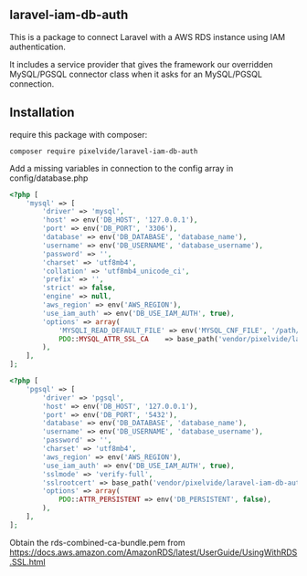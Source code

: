 ## laravel-iam-db-auth

This is a package to connect Laravel with a AWS RDS instance using IAM authentication.

It includes a service provider that gives the framework our overridden MySQL/PGSQL connector class when it asks
for an MySQL/PGSQL connection.

## Installation

require this package with composer:

```shell
composer require pixelvide/laravel-iam-db-auth
```

Add a missing variables in connection to the config array in config/database.php

```php
<?php [
    'mysql' => [
        'driver' => 'mysql',
        'host' => env('DB_HOST', '127.0.0.1'),
        'port' => env('DB_PORT', '3306'),
        'database' => env('DB_DATABASE', 'database_name'),
        'username' => env('DB_USERNAME', 'database_username'),
        'password' => '',
        'charset' => 'utf8mb4',
        'collation' => 'utf8mb4_unicode_ci',
        'prefix' => '',
        'strict' => false,
        'engine' => null,
        'aws_region' => env('AWS_REGION'),
        'use_iam_auth' => env('DB_USE_IAM_AUTH', true),
        'options' => array(
            'MYSQLI_READ_DEFAULT_FILE' => env('MYSQL_CNF_FILE', '/path/to/cnf/file'),
            PDO::MYSQL_ATTR_SSL_CA    => base_path('vendor/pixelvide/laravel-iam-db-auth/certs/rds-ca-2019-root.pem'),
        ),
    ],
];
```


```php
<?php [
    'pgsql' => [
        'driver' => 'pgsql',
        'host' => env('DB_HOST', '127.0.0.1'),
        'port' => env('DB_PORT', '5432'),
        'database' => env('DB_DATABASE', 'database_name'),
        'username' => env('DB_USERNAME', 'database_username'),
        'password' => '',
        'charset' => 'utf8mb4',
        'aws_region' => env('AWS_REGION'),
        'use_iam_auth' => env('DB_USE_IAM_AUTH', true),
        'sslmode' => 'verify-full',
        'sslrootcert' => base_path('vendor/pixelvide/laravel-iam-db-auth/certs/rds-ca-2019-root.pem'),
        'options' => array(
            PDO::ATTR_PERSISTENT => env('DB_PERSISTENT', false),      
        ),
    ],
];
```

Obtain the rds-combined-ca-bundle.pem from https://docs.aws.amazon.com/AmazonRDS/latest/UserGuide/UsingWithRDS.SSL.html

